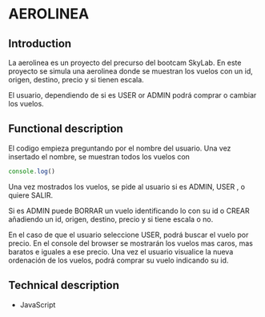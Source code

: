 # AEROLINEA

## Introduction

La aerolinea es un proyecto del precurso del bootcam SkyLab. En este proyecto se simula una aerolinea donde se muestran los vuelos con un id, origen, destino, precio y si tienen escala.

El usuario, dependiendo de si es USER or ADMIN podrá comprar o cambiar los vuelos.

## Functional description

El codigo empieza preguntando por el nombre del usuario. Una vez insertado el nombre, se muestran todos los vuelos con 
```javascript
console.log()
```
Una vez mostrados los vuelos, se pide al usuario si es ADMIN, USER , o quiere SALIR.

Si es ADMIN puede BORRAR un vuelo identificando lo con su id o CREAR añadiendo un id, origen, destino, precio y si tiene escala o no.

En el caso de que el usuario seleccione USER, podrá buscar el vuelo por precio. En el console del browser se mostrarán los vuelos mas caros, mas baratos e iguales a ese precio. Una vez el usuario visualice la nueva ordenación de los vuelos, podrá comprar su vuelo indicando su id.

## Technical description

- JavaScript